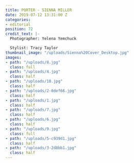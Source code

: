 ```yaml
---
title: PORTER - SIENNA MILLER
date: 2019-07-12 13:31:00 Z
categories:
- editorial
position: 72
credit_text: |-
  Photographer: Yelena Yemchuck

  Stylist: Tracy Taylor
thumbnail_image: "/uploads/Sienna%20Cover_Desktop.jpg"
images:
- path: "/uploads/8.jpg"
  class: full
- path: "/uploads/4.jpg"
  class: half
- path: "/uploads/10.jpg"
  class: half
- path: "/uploads/2-0def66.jpg"
  class: half
- path: "/uploads/1.jpg"
  class: half
- path: "/uploads/7.jpg"
  class: half
- path: "/uploads/6.jpg"
  class: half
- path: "/uploads/9.jpg"
  class: full
- path: "/uploads/5-c939d1.jpg"
  class: half
- path: "/uploads/3-2d8bb1.jpg"
  class: half
---
```


